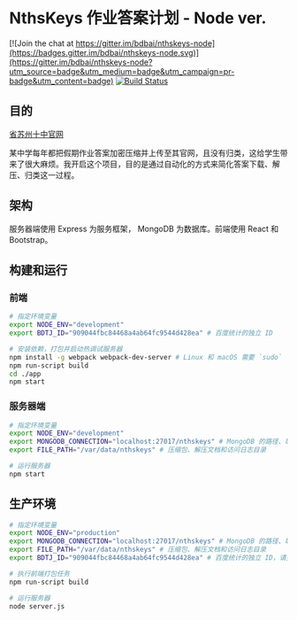 NthsKeys 作业答案计划 - Node ver.
=========================

[![Join the chat at https://gitter.im/bdbai/nthskeys-node](https://badges.gitter.im/bdbai/nthskeys-node.svg)](https://gitter.im/bdbai/nthskeys-node?utm_source=badge&utm_medium=badge&utm_campaign=pr-badge&utm_content=badge)
[![Build Status](https://travis-ci.org/bdbai/nthskeys-node.svg)](https://travis-ci.org/bdbai/nthskeys-node)
## 目的
[省苏州十中官网](http://nths.cn/News/index.jsp)

某中学每年都把假期作业答案加密压缩并上传至其官网，且没有归类，这给学生带来了很大麻烦。我开启这个项目，目的是通过自动化的方式来简化答案下载、解压、归类这一过程。

## 架构
服务器端使用 Express 为服务框架， MongoDB 为数据库。前端使用 React 和 Bootstrap。

## 构建和运行
### 前端

```bash
# 指定环境变量
export NODE_ENV="development"
export BDTJ_ID="909044fbc84468a4ab64fc9544d428ea" # 百度统计的独立 ID

# 安装依赖，打包并启动热调试服务器
npm install -g webpack webpack-dev-server # Linux 和 macOS 需要 `sudo`
npm run-script build
cd ./app
npm start
```

### 服务器端

```bash
# 指定环境变量
export NODE_ENV="development"
export MONGODB_CONNECTION="localhost:27017/nthskeys" # MongoDB 的路径、端口和 collection
export FILE_PATH="/var/data/nthskeys" # 压缩包、解压文档和访问日志目录

# 运行服务器
npm start
```

## 生产环境
```bash
# 指定环境变量
export NODE_ENV="production"
export MONGODB_CONNECTION="localhost:27017/nthskeys" # MongoDB 的路径、端口和 collection
export FILE_PATH="/var/data/nthskeys" # 压缩包、解压文档和访问日志目录
export BDTJ_ID="909044fbc84468a4ab64fc9544d428ea" # 百度统计的独立 ID，请更换为自己的

# 执行前端打包任务
npm run-script build

# 运行服务器
node server.js
```

